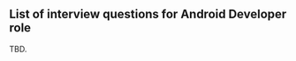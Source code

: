 List of interview questions for Android Developer role
------------------------------------------------------

TBD.
